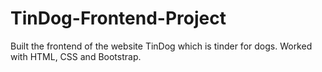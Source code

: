 # TinDog-Frontend-Project
Built the frontend of the website TinDog which is tinder for dogs. Worked with HTML, CSS and Bootstrap.
